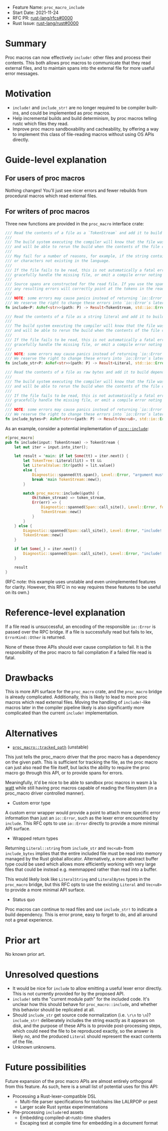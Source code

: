 - Feature Name: `proc_macro_include`
- Start Date: 2021-11-24
- RFC PR: [rust-lang/rfcs#0000](https://github.com/rust-lang/rfcs/pull/0000)
- Rust Issue: [rust-lang/rust#0000](https://github.com/rust-lang/rust/issues/0000)

# Summary
[summary]: #summary

Proc macros can now effectively `include!` other files and process their contents.
This both allows proc macros to communicate that they read external files,
and to maintain spans into the external file for more useful error messages.

# Motivation
[motivation]: #motivation

- `include!` and `include_str!` are no longer required to be compiler built-ins,
  and could be implemented as proc macros.
- Help incremental builds and build determinism, by proc macros telling rustc which files they read.
- Improve proc macro sandboxability and cacheability, by offering a way to implement this class of
  file-reading macros without using OS APIs directly.

# Guide-level explanation
[guide-level-explanation]: #guide-level-explanation

## For users of proc macros

Nothing changes! You'll just see nicer errors and fewer rebuilds
from procedural macros which read external files.

## For writers of proc macros

Three new functions are provided in the `proc_macro` interface crate:

```rust
/// Read the contents of a file as a `TokenStream` and add it to build dependency graph.
///
/// The build system executing the compiler will know that the file was accessed during compilation,
/// and will be able to rerun the build when the contents of the file changes.
///
/// May fail for a number of reasons, for example, if the string contains unbalanced delimiters
/// or characters not existing in the language.
///
/// If the file fails to be read, this is not automatically a fatal error. The proc macro may
/// gracefully handle the missing file, or emit a compile error noting the missing dependency.
///
/// Source spans are constructed for the read file. If you use the spans of this token stream,
/// any resulting errors will correctly point at the tokens in the read file.
///
/// NOTE: some errors may cause panics instead of returning `io::Error`.
/// We reserve the right to change these errors into `io::Error`s later.
fn include<P: AsRef<str>>(path: P) -> Result<TokenStream, std::io::Error>;

/// Read the contents of a file as a string literal and add it to build dependency graph.
///
/// The build system executing the compiler will know that the file was accessed during compilation,
/// and will be able to rerun the build when the contents of the file changes.
///
/// If the file fails to be read, this is not automatically a fatal error. The proc macro may
/// gracefully handle the missing file, or emit a compile error noting the missing dependency.
///
/// NOTE: some errors may cause panics instead of returning `io::Error`.
/// We reserve the right to change these errors into `io::Error`s later.
fn include_str<P: AsRef<str>>(path: P) -> Result<Literal, std::io::Error>;

/// Read the contents of a file as raw bytes and add it to build dependency graph.
///
/// The build system executing the compiler will know that the file was accessed during compilation,
/// and will be able to rerun the build when the contents of the file changes.
///
/// If the file fails to be read, this is not automatically a fatal error. The proc macro may
/// gracefully handle the missing file, or emit a compile error noting the missing dependency.
///
/// NOTE: some errors may cause panics instead of returning `io::Error`.
/// We reserve the right to change these errors into `io::Error`s later.
fn include_bytes<P: AsRef<str>>(path: P) -> Result<Vec<u8>, std::io::Error>;
```

As an example, consider a potential implementation of [`core::include`](https://doc.rust-lang.org/stable/core/macro.include.html):

```rust
#[proc_macro]
pub fn include(input: TokenStream) -> TokenStream {
    let mut iter = input.into_iter();

    let result = 'main: if let Some(tt) = iter.next() {
        let TokenTree::Literal(lit) = tt &&
        let LiteralValue::Str(path) = lit.value()
        else {
            Diagnostic::spanned(tt.span(), Level::Error, "argument must be a string literal").emit();
            break 'main TokenStream::new();
        }

        match proc_macro::include(&path) {
            Ok(token_stream) => token_stream,
            Err(err) => {
                Diagnostic::spanned(Span::call_site(), Level::Error, format_args!("couldn't read {path}: {err}")).emit();
                TokenStream::new()
            }
        }
    } else {
        Diagnostic::spanned(Span::call_site(), Level::Error, "include! takes 1 argument").emit();
        TokenStream::new()
    }

    if let Some(_) = iter.next() {
        Diagnostic::spanned(Span::call_site(), Level::Error, "include! takes 1 argument").emit();
    }

    result
}
```

(RFC note: this example uses unstable and even unimplemented features for clarity.
However, this RFC in no way requires these features to be useful on its own.)

# Reference-level explanation
[reference-level-explanation]: #reference-level-explanation

If a file read is unsuccessful, an encoding of the responsible `io::Error` is passed over the RPC bridge.
If a file is successfully read but fails to lex, `ErrorKind::Other` is returned.

None of these three APIs should ever cause compilation to fail.
It is the responsibility of the proc macro to fail compilation if a failed file read is fatal.

# Drawbacks
[drawbacks]: #drawbacks

This is more API surface for the `proc_macro` crate, and the `proc_macro` bridge is already complicated.
Additionally, this is likely to lead to more proc macros which read external files.
Moving the handling of `include!`-like macros later in the compiler pipeline
likely is also significantly more complicated than the current `include!` implementation.

# Alternatives
[rationale-and-alternatives]: #rationale-and-alternatives

- [`proc_macro::tracked_path`](https://doc.rust-lang.org/stable/proc_macro/tracked_path/fn.path.html) (unstable)

This just tells the proc_macro driver that the proc macro has a dependency on the given path.
This is sufficient for tracking the file, as the proc macro can just also read the file itself,
but lacks the ability to require the proc macro go through this API, or to provide spans for errors.

Meaningfully, it'd be nice to be able to sandbox proc macros in wasm à la [watt](https://crates.io/crates/watt)
while still having proc macros capable of reading the filesystem (in a proc_macro driver controlled manner).

- Custom error type

A custom error wrapper would provide a point to attach more specific error information than just an
`io::Error`, such as the lexer error encountered by `include`. This RFC opts to use `io::Error`
directly to provide a more minimal API surface.

- Wrapped return types

Returning `Literal::string` from `include_str` and `Vec<u8>` from `include_bytes` implies that
the entire included file must be read into memory managed by the Rust global allocator.
Alternatively, a more abstract buffer type could be used which allows more efficiently working
with very large files that could be instead e.g. memmapped rather than read into a buffer.

This would likely look like `LiteralString` and `LiteralBytes` types in the `proc_macro` bridge,
but this RFC opts to use the existing `Literal` and `Vec<u8>` to provide a more minimal API surface.

- Status quo

Proc macros can continue to read files and use `include_str!` to indicate a build dependency.
This is error prone, easy to forget to do, and all around not a great experience.

# Prior art
[prior-art]: #prior-art

No known prior art.

# Unresolved questions
[unresolved-questions]: #unresolved-questions

- It would be nice for `include` to allow emitting a useful lexer error directly.
  This is not currently provided for by the proposed API.
- `include!` sets the "current module path" for the included code.
  It's unclear how this should behave for `proc_macro::include`,
  and whether this behavior should be replicated at all.
- Should `include_str` get source code normalization (i.e. `\r\n` to `\n`)?
  `include_str!` deliberately includes the string exactly as it appears on disk,
  and the purpose of these APIs is to provide post-processing steps,
  which could need the file to be reproduced exactly,
  so the answer is likely *no*,
  and the produced `Literal` should represent the exact contents of the file.
- Unknown unknowns.

# Future possibilities
[future-possibilities]: #future-possibilities

Future expansion of the proc macro APIs are almost entirely orthogonal from this feature.
As such, here is a small list of potential uses for this API:

- Processing a Rust-lexer-compatible DSL
  - Multi-file parser specifications for toolchains like LALRPOP or pest
  - Larger scale Rust syntax experimentations
- Pre-processing `include!`ed assets
  - Embedding compiled-at-rustc-time shaders
  - Escaping text at compile time for embedding in a document format
